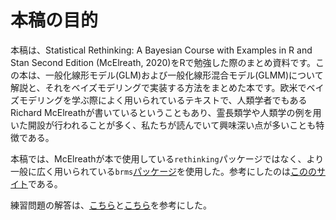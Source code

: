 # 本稿の目的  

本稿は、Statistical Rethinking: A Bayesian Course with Examples in R and Stan Second Edition (McElreath, 2020)をRで勉強した際のまとめ資料です。この本は、一般化線形モデル(GLM)および一般化線形混合モデル(GLMM)について解説と、それをベイズモデリングで実装する方法をまとめた本です。欧米でベイズモデリングを学ぶ際によく用いられているテキストで、人類学者でもあるRichard McElreathが書いているということもあり、霊長類学や人類学の例を用いた開設が行われることが多く、私たちが読んでいて興味深い点が多いことも特徴である。  

本稿では、McElreathが本で使用している`rethinking`パッケージではなく、より一般に広く用いられている`brms`[パッケージ](https://paul-buerkner.github.io/brms/)を使用した。参考にしたのは[こののサイト](https://bookdown.org/content/4857/)である。  

練習問題の解答は、[こちら](https://sr2-solutions.wjakethompson.com/)と[こちら](https://www.erikkusch.com/courses/rethinking/)を参考にした。  
